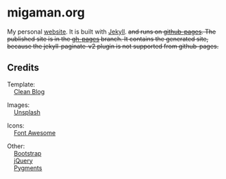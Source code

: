 # migaman.org
My personal [website](http://migaman.org). It is built with [Jekyll](http://jekyllrb.com/). ~~and runs on [github-pages](https://pages.github.com/). The published site is in the [gh-pages](/migaman/migaman.org/tree/gh-pages) branch. It contains the generated site, because the jekyll-paginate-v2 plugin is not supported from github-pages.~~



## Credits

Template:  
&nbsp;&nbsp;&nbsp;&nbsp;[Clean Blog](https://blackrockdigital.github.io/startbootstrap-clean-blog-jekyll/)

Images:  
&nbsp;&nbsp;&nbsp;&nbsp;[Unsplash](https://unsplash.com/)

Icons:  
&nbsp;&nbsp;&nbsp;&nbsp;[Font Awesome](http://fontawesome.io/)

Other:  
&nbsp;&nbsp;&nbsp;&nbsp;[Bootstrap](http://getbootstrap.com)  
&nbsp;&nbsp;&nbsp;&nbsp;[jQuery](http://jquery.com)  
&nbsp;&nbsp;&nbsp;&nbsp;[Pygments](http://pygments.org)